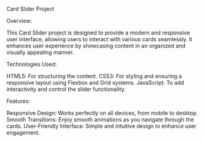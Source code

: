 Card Slider Project

Overview:

This Card Slider project is designed to provide a modern and responsive user interface, 
allowing users to interact with various cards seamlessly. 
It enhances user experience by showcasing content in an organized and visually appealing manner.

Technologies Used:

HTML5: For structuring the content.
CSS3: For styling and ensuring a responsive layout using Flexbox and Grid systems.
JavaScript: To add interactivity and control the slider functionality.

Features:

Responsive Design: Works perfectly on all devices, from mobile to desktop.
Smooth Transitions: Enjoy smooth animations as you navigate through the cards.
User-Friendly Interface: Simple and intuitive design to enhance user engagement.
